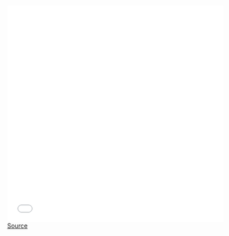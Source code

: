 <iframe src="../../../examples/naturalEarthWebGLSphere/earth.html" frameborder="0" marginwidth="0" marginheight="0" scrolling="no" width="500" height="500"></iframe>
<a href="https://github.com/curran/udcvis/blob/gh-pages/0.2/examples/naturalEarthWebGLSphere">Source</a>
